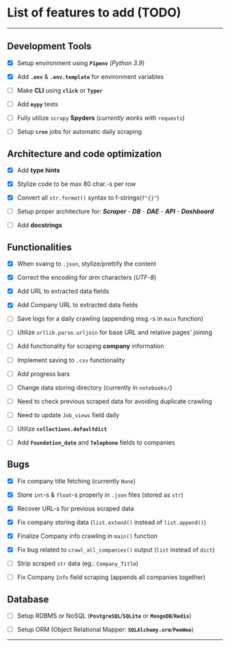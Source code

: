 # List of features to add (TODO)

---

## Development Tools

* [x] Setup environment using **`Pipenv`** (*Python 3.9*)

* [x] Add **`.env`** & **`.env.template`** for environment variables

* [ ] Make **CLI** using **`click`** or **`Typer`**

* [ ] Add **`mypy`** tests

* [ ] Fully utilize `scrapy` **Spyders** (*currently works with* `requests`)

* [ ] Setup **`cron`** jobs for automatic daily scraping

## Architecture and code optimization

* [x] Add **type hints**

* [x] Stylize code to be max 80 char.-s per row

* [x] Convert all `str.format()` syntax to f-strings(`f"{}"`)

* [ ] Setup proper architecture for:
***Scraper*** - ***DB*** - ***DAE*** - ***API*** - ***Dashboard***

* [ ] Add **docstrings**

## Functionalities

* [x] When svaing to `.json`, stylize/prettify the content

* [x] Correct the encoding for *arm* characters (*UTF-8*)

* [x] Add URL to extracted data fields

* [x] Add Company URL to extracted data fields

* [ ] Save logs for a daily crawling (appending msg.-s in `main` function)

* [ ] Utilize `urllib.parse.urljoin` for base URL and relative pages' joining

* [ ] Add functionality for scraping **company** information

* [ ] Implement saving to `.csv` functionality

* [ ] Add progress bars

* [ ] Change data storing directory (currently in `notebooks/`)

* [ ] Need to check previous scraped data for avoiding duplicate crawling

* [ ] Need to update `Job_views` field daily

* [ ] Utilize **`collections.defaultdict`**

* [ ] Add **`Foundation_date`** and **`Telephone`** fields to companies

## Bugs

* [x] Fix company title fetching (currently `None`)

* [x] Store `int`-s & `float`-s properly in `.json` files (stored as `str`)

* [x] Recover URL-s for previous scraped data

* [x] Fix company storing data (`list.extend()` instead of `list.append()`)

* [x] Finalize Company info crawling in `main()` function

* [x] Fix bug related to `crawl_all_companies()` output (`list` instead of `dict`)

* [ ] Strip scraped `str` data (eg.: `Company_Title`)

* [ ] Fix Company `Info` field scraping (appends all companies together)

## Database

* [ ] Setup RDBMS or NoSQL (**`PostgreSQL`**/**`SQLite`** or **`MongoDB`**/**`Redis`**)

* [ ] Setup ORM (Object Relational Mapper: **`SQLAlchemy.orm`**/**`PeeWee`**)

---
